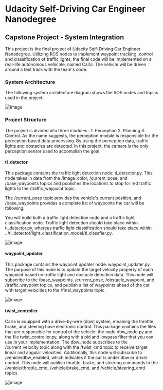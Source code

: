 # Udacity Self-Driving Car Engineer Nanodegree

## Capstone Project - System Integration

This project is the final project of  Udacity Self-Driving Car Engineer Nanodegree. Utilizing ROS nodes to implement waypoint tracking, control and classification of traffic lights, the final code will be implemented on a real-life autonomous vehichle, named Carla. The vehicle will be driven around a test track with the team's code.

### System Architecture
The following system architecture diagram shows the ROS nodes and topics used in the project.

![image](https://user-images.githubusercontent.com/37708330/57636758-1775d880-75aa-11e9-88ce-f16026764a9f.png)

### Project Structure

The project is divided into three modules : 1. Perception 2. Planning 3. Control. As the name suggests, the perception module is responsible for the
perception based data processing. By using the perception data, traffic lights and obstacles are detected. In this project, the camera is the only perception
sensor used to accomplish the goal. 


#### tl_detector
This package contains the traffic light detection node: tl_detector.py. This node takes in data from the /image_color, /current_pose, and /base_waypoints topics and publishes the locations to stop for red traffic lights to the /traffic_waypoint topic.

The /current_pose topic provides the vehicle's current position, and /base_waypoints provides a complete list of waypoints the car will be following.

You will build both a traffic light detection node and a traffic light classification node. Traffic light detection should take place within tl_detector.py, whereas traffic light classification should take place within ../tl_detector/light_classification_model/tl_classfier.py.

![image](https://user-images.githubusercontent.com/37708330/57873819-7d16ce80-780f-11e9-81cb-936421bd18df.png)

#### waypoint_updater

This package contains the waypoint updater node: waypoint_updater.py. The purpose of this node is to update the target velocity property of each waypoint based on traffic light and obstacle detection data. This node will subscribe to the /base_waypoints, /current_pose, /obstacle_waypoint, and /traffic_waypoint topics, and publish a list of waypoints ahead of the car with target velocities to the /final_waypoints topic.

![image](https://user-images.githubusercontent.com/37708330/57873837-83a54600-780f-11e9-9b9c-7ef44e22a12c.png)

#### twist_controller

Carla is equipped with a drive-by-wire (dbw) system, meaning the throttle, brake, and steering have electronic control. This package contains the files that are responsible for control of the vehicle: the node dbw_node.py and the file twist_controller.py, along with a pid and lowpass filter that you can use in your implementation. The dbw_node subscribes to the /current_velocity topic along with the /twist_cmd topic to receive target linear and angular velocities. Additionally, this node will subscribe to /vehicle/dbw_enabled, which indicates if the car is under dbw or driver control. This node will publish throttle, brake, and steering commands to the /vehicle/throttle_cmd, /vehicle/brake_cmd, and /vehicle/steering_cmd topics.

![image](https://user-images.githubusercontent.com/37708330/57873846-8869fa00-780f-11e9-8a30-5d23d902b0b4.png)
